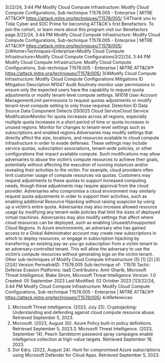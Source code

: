 3/22/24, 3:44 PM Modify Cloud Compute Infrastructure: Modify Cloud Compute Conﬁgurations, Sub-technique T1578.005 - Enterprise | MITRE ATT&CK®
https://attack.mitre.org/techniques/T1578/005/ 1/4Thank you to Tidal Cyber and SOC Prime for becoming ATT&CK's ﬁrst Benefactors. To join the cohort, or learn more about this program visit our
Benefactors page.3/22/24, 3:44 PM Modify Cloud Compute Infrastructure: Modify Cloud Compute Conﬁgurations, Sub-technique T1578.005 - Enterprise | MITRE ATT&CK®
https://attack.mitre.org/techniques/T1578/005/ 2/4Home>Techniques>Enterprise>Modify Cloud Compute Infrastructure>Modify Cloud Compute Conﬁgurations3/22/24, 3:44 PM Modify Cloud Compute Infrastructure: Modify Cloud Compute Conﬁgurations, Sub-technique T1578.005 - Enterprise | MITRE ATT&CK®
https://attack.mitre.org/techniques/T1578/005/ 3/4Modify Cloud Compute Infrastructure: Modify Cloud
Compute Conﬁgurations
Mitigations
ID Mitigation Description
M1047 Audit Routinely monitor user permissions to ensure only the expected users have the capability to request
quota adjustments or modify tenant-level compute settings.
M1018 User Account
ManagementLimit permissions to request quotas adjustments or modify tenant-level compute setting to only
those required.
Detection
ID Data Source Data Component Detects
DS0025 Cloud ServiceCloud Service
ModiﬁcationMonitor for quota increases across all regions, especially multiple quota increases in a
short period of time or quota increases in unused regions. Monitor for changes to
tenant-level settings such as subscriptions and enabled regions.Adversaries may modify settings that directly affect the size, locations, and resources available to cloud compute infrastructure in order to
evade defenses. These settings may include service quotas, subscription associations, tenant-wide policies, or other conﬁgurations that
impact available compute. Such modiﬁcations may allow adversaries to abuse the victim’s compute resources to achieve their goals,
potentially without affecting the execution of running instances and/or revealing their activities to the victim.
For example, cloud providers often limit customer usage of compute resources via quotas. Customers may request adjustments to these
quotas to support increased computing needs, though these adjustments may require approval from the cloud provider. Adversaries who
compromise a cloud environment may similarly request quota adjustments in order to support their activities, such as enabling additional
Resource Hijacking without raising suspicion by using up a victim’s entire quota. Adversaries may also increase allowed resource usage by
modifying any tenant-wide policies that limit the sizes of deployed virtual machines.
Adversaries may also modify settings that affect where cloud resources can be deployed, such as enabling Unused/Unsupported Cloud
Regions. In Azure environments, an adversary who has gained access to a Global Administrator account may create new subscriptions in
which to deploy resources, or engage in subscription hijacking by transferring an existing pay-as-you-go subscription from a victim tenant to
an adversary-controlled tenant. This will allow the adversary to use the victim’s compute resources without generating logs on the victim
tenant. Other sub-techniques of Modify Cloud Compute Infrastructure (5)
[1]
[2]
[3]
[2][4]
Version PermalinkID: T1578.005
Sub-technique of:  T1578
 
Tactic: Defense Evasion
 
Platforms: IaaS
Contributors: Amir Gharib, Microsoft Threat Intelligence; Blake Strom, Microsoft Threat Intelligence
Version: 1.0
Created: 05 September 2023
Last Modiﬁed: 02 October 2023
[1]3/22/24, 3:44 PM Modify Cloud Compute Infrastructure: Modify Cloud Compute Conﬁgurations, Sub-technique T1578.005 - Enterprise | MITRE ATT&CK®
https://attack.mitre.org/techniques/T1578/005/ 4/4References
1. Microsoft Threat Intelligence. (2023, July 25). Cryptojacking:
Understanding and defending against cloud compute resource
abuse. Retrieved September 5, 2023.
2. Microsoft. (2023, August 30). Azure Policy built-in policy
deﬁnitions. Retrieved September 5, 2023.3. Microsoft Threat Intelligence. (2023, September 14). Peach
Sandstorm password spray campaigns enable intelligence
collection at high-value targets. Retrieved September 18, 2023.
4. Dor Edry. (2022, August 24). Hunt for compromised Azure
subscriptions using Microsoft Defender for Cloud Apps.
Retrieved September 5, 2023.